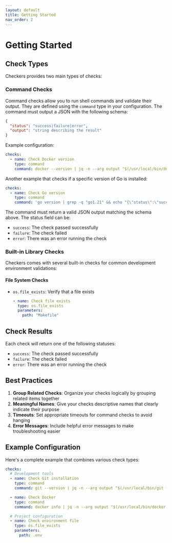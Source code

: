 ```yaml
---
layout: default
title: Getting Started
nav_order: 2
---
```


# Getting Started

## Check Types

Checkers provides two main types of checks:

### Command Checks

Command checks allow you to run shell commands and validate their output. They are defined using the `command` type in your configuration. The command must output a JSON with the following schema:

```json
{
  "status": "success|failure|error",
  "output": "string describing the result"
}
```

Example configuration:
```yaml
checks:
  - name: Check Docker version
    type: command
    command: docker --version | jq -n --arg output "$(/usr/local/bin/docker --version)" '{"status":"success","output":$output}'
```

Another example that checks if a specific version of Go is installed:
```yaml
checks:
  - name: Check Go version
    type: command
    command: 'go version | grep -q "go1.21" && echo "{\"status\":\"success\",\"output\":\"Go 1.21 is installed\"}" || echo "{\"status\":\"failure\",\"output\":\"Wrong Go version\"}"'
```

The command must return a valid JSON output matching the schema above. The status field can be:
- `success`: The check passed successfully
- `failure`: The check failed
- `error`: There was an error running the check

### Built-in Library Checks

Checkers comes with several built-in checks for common development environment validations:

#### File System Checks

- `os.file_exists`: Verify that a file exists

  ```yaml
  - name: Check file exists
    type: os.file_exists
    parameters:
      path: "Makefile"
  ```

## Check Results

Each check will return one of the following statuses:

- `success`: The check passed successfully
- `failure`: The check failed
- `error`: There was an error running the check

## Best Practices

1. **Group Related Checks**: Organize your checks logically by grouping related items together
2. **Meaningful Names**: Give your checks descriptive names that clearly indicate their purpose
3. **Timeouts**: Set appropriate timeouts for command checks to avoid hanging
4. **Error Messages**: Include helpful error messages to make troubleshooting easier

## Example Configuration

Here's a complete example that combines various check types:

```yaml
checks:
  # Development tools
  - name: Check Git installation
    type: command
    command: git --version | jq -n --arg output "$(/usr/local/bin/git --version)" '{"status":"success","output":$output}'

  - name: Check Docker
    type: command
    command: docker info | jq -n --arg output "$(/usr/local/bin/docker info)" '{"status":"success","output":$output}'

  # Project configuration
  - name: Check environment file
    type: os.file_exists
    parameters:
      path: .env
```
